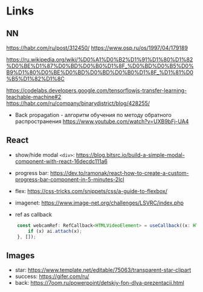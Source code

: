 # Links

## NN

https://habr.com/ru/post/312450/
https://www.osp.ru/os/1997/04/179189

https://ru.wikipedia.org/wiki/%D0%A1%D0%B2%D1%91%D1%80%D1%82%D0%BE%D1%87%D0%BD%D0%B0%D1%8F_%D0%BD%D0%B5%D0%B9%D1%80%D0%BE%D0%BD%D0%BD%D0%B0%D1%8F_%D1%81%D0%B5%D1%82%D1%8C

https://codelabs.developers.google.com/tensorflowjs-transfer-learning-teachable-machine#2
https://habr.com/ru/company/binarydistrict/blog/428255/

- Back propagation - алгоритм обучения по методу обратного распространения
https://www.youtube.com/watch?v=UXB9bFj-UA4

## React

- show/hide modal `<div>`: https://blog.bitsrc.io/build-a-simple-modal-component-with-react-16decdc111a6
- progress bar: https://dev.to/ramonak/react-how-to-create-a-custom-progress-bar-component-in-5-minutes-2lcl
- flex: https://css-tricks.com/snippets/css/a-guide-to-flexbox/
- imagenet: https://www.image-net.org/challenges/LSVRC/index.php

- ref as callback

```js
    const webcamRef: RefCallback<HTMLVideoElement> = useCallback((x: HTMLVideoElement | null) => {
        if (x) ai.attach(x);
    }, []);
```


## Images

- star: https://www.template.net/editable/75063/transparent-star-clipart
- success: https://gifer.com/ru/
- back: https://7oom.ru/powerpoint/detskiy-fon-dlya-prezentacii.html
